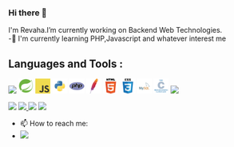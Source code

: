 ### Hi there 👋
 
I'm Revaha.I’m currently working on Backend Web Technologies.<br>
-🌱 I'm currently learning PHP,Javascript and whatever interest me 

## Languages and Tools :
<p>
<img src="https://camo.githubusercontent.com/4178fa5460dda553522cb0401effb75a9764fa7b161bb374ff54c0f3dc039008/68747470733a2f2f65372e706e676567672e636f6d2f706e67696d616765732f3738352f3134352f706e672d636c69706172742d6a6176612d646576656c6f706d656e742d6b69742d736f6674776172652d646576656c6f706d656e742d6b69742d636f6d70757465722d70726f6772616d6d696e672d636f6d70757465722d69636f6e732d70726f6772616d6d696e672d6c616e67756167652d69636f6e2d746578742d6c6f676f2d7468756d626e61696c2e706e67" width="30px">
<img src="https://raw.githubusercontent.com/github/explore/80688e429a7d4ef2fca1e82350fe8e3517d3494d/topics/spring-boot/spring-boot.png" width="30px">
<img src="https://raw.githubusercontent.com/github/explore/80688e429a7d4ef2fca1e82350fe8e3517d3494d/topics/javascript/javascript.png" width="30px">
<img src="https://raw.githubusercontent.com/github/explore/80688e429a7d4ef2fca1e82350fe8e3517d3494d/topics/python/python.png" width="30px">
<img src="https://raw.githubusercontent.com/github/explore/80688e429a7d4ef2fca1e82350fe8e3517d3494d/topics/php/php.png" width="30px">
<img src="https://raw.githubusercontent.com/github/explore/80688e429a7d4ef2fca1e82350fe8e3517d3494d/topics/maven/maven.png" width="30px">
<img src="https://raw.githubusercontent.com/github/explore/80688e429a7d4ef2fca1e82350fe8e3517d3494d/topics/html/html.png" width="30px">
<img src="https://raw.githubusercontent.com/github/explore/80688e429a7d4ef2fca1e82350fe8e3517d3494d/topics/css/css.png" width="30px">
<img src="https://raw.githubusercontent.com/github/explore/80688e429a7d4ef2fca1e82350fe8e3517d3494d/topics/mysql/mysql.png" width="30px">
 <img src="https://raw.githubusercontent.com/github/explore/80688e429a7d4ef2fca1e82350fe8e3517d3494d/topics/c/c.png" width="30px">
<img src="https://www.oracle.com/technetwork/developer-tools/sql-developer/sqldev-101614-2340766.jpg" width="30px">
 
</p>

 



<a href="https://github.com/PhyeX" target="_blank" ><img src="https://img.shields.io/badge/GitHub-100000?style=for-the-badge&logo=github&logoColor=white"></a>
<a href="https://www.hackerrank.com/rtb_barbaros" target="_blank"><img src="https://img.shields.io/badge/-Hackerrank-2EC866?style=for-the-badge&logo=HackerRank&logoColor=white">
</a>
<a  href ="https://www.codewars.com/users/PhyeX" target="_blank"><img src="https://www.codewars.com/users/PhyeX/badges/micro"></a>
<a href ="https://leetcode.com/PhyeX/" target="_blank"><img src = "https://img.shields.io/badge/PhyeX-LeetCode-orange?style=for-the-badge&logo=leetcode"></a>  

- 📫 How to reach me: 
- <a href="https://www.linkedin.com/in/r-tayyip-barbaros-7b2725210/" target="_blank" ><img src="https://img.shields.io/badge/LinkedIn-0077B5?style=for-the-badge&logo=linkedin&logoColor=white" ></a>


<!--
**PhyeX/PhyeX** is a ✨ _special_ ✨ repository because its `README.md` (this file) appears on your GitHub profile.

Here are some ideas to get you started:

- 🔭 I’m currently working on ...
- 🌱 I’m currently learning ...
-  I’m looking to collaborate on ...

- 💬 Ask me about ...

- 😄 Pronouns: ...
- ⚡ Fun fact: ...
-->
